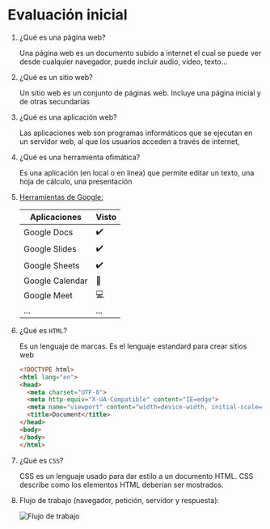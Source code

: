 # Evaluación inicial

1. ¿Qué es una página web?
  
    Una página web es un documento subido a internet el cual se puede ver desde cualquier navegador, puede incluir audio, vídeo, texto...
  
2. ¿Qué es un sitio web?
  
    Un sitio web es un conjunto de páginas web. Incluye una página inicial y de otras secundarias
  
3. ¿Qué es una aplicación web?
  
    Las aplicaciones web son programas informáticos que se ejecutan en un servidor web, al que los usuarios acceden a través de internet,
  
4. ¿Qué es una herramienta ofimática?
    
    Es una aplicación (en local o en linea) que permite editar un texto, una hoja de cálculo, una presentación
  
5. [Herramientas de Google:](https://www.google.com/intl/es-419/chrome/browser-tools/)

    | Aplicaciones | Visto |
    | --- | --- |
    | Google Docs | :heavy_check_mark: |
    | Google Slides | :heavy_check_mark: |
    | Google Sheets | :heavy_check_mark: |
    | Google Calendar | :calendar: |
    | Google Meet | :computer: |
    | ... | ... |

6. ¿Qué es ``` HTML ```?
  
    Es un lenguaje de marcas. Es el lenguaje estandard para crear sitios web

    ```html
    <!DOCTYPE html>
    <html lang="en">
    <head>
      <meta charset="UTF-8">
      <meta http-equiv="X-UA-Compatible" content="IE=edge">
      <meta name="viewport" content="width=device-width, initial-scale=1.0">
      <title>Document</title>
    </head>
    <body>
    </body>
    </html>
    ```

7. ¿Qué es ```CSS```?
  
    CSS es un lenguaje usado para dar estilo a un documento HTML. CSS describe como los
elementos HTML deberían ser mostrados.

8. Flujo de trabajo (navegador, petición, servidor y respuesta):

    ![Flujo de trabajo](https://helpx.adobe.com/content/dam/help/es/dreamweaver/using/web-applications/jcr%3Acontent/main-pars/image_0/ds_process_static.png.img.png)
